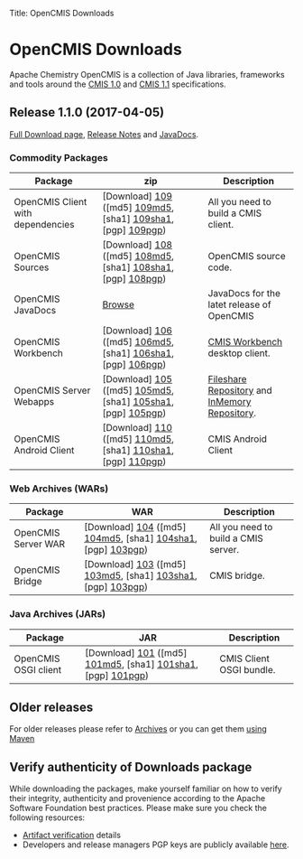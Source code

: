 Title: OpenCMIS Downloads

# OpenCMIS Downloads

Apache Chemistry OpenCMIS is a collection of Java libraries, frameworks and tools around the [CMIS 1.0](https://docs.oasis-open.org/cmis/CMIS/v1.0/cmis-spec-v1.0.html) and [CMIS 1.1](https://docs.oasis-open.org/cmis/CMIS/v1.1/CMIS-v1.1.html) specifications.

<a name="OpenCMIS-1.1.0FullDownloadpage"></a>
## Release 1.1.0 (2017-04-05)
[Full Download page](https://www.apache.org/dyn/closer.lua/chemistry/opencmis/1.1.0/), [Release Notes](https://issues.apache.org/jira/secure/ReleaseNote.jspa?projectId=12310936&version=12338209) and [JavaDocs](1.1.0/maven/apidocs).


### Commodity Packages

Package | zip | Description
--------|-----|-----
OpenCMIS Client with dependencies | [Download] [109] ([md5] [109md5], [sha1] [109sha1], [pgp] [109pgp]) | All you need to build a CMIS client.
OpenCMIS Sources                  | [Download] [108] ([md5] [108md5], [sha1] [108sha1], [pgp] [108pgp]) | OpenCMIS source code.
OpenCMIS JavaDocs                 | [Browse](1.1.0/maven/apidocs)                 | JavaDocs for the latet release of OpenCMIS
OpenCMIS Workbench                | [Download] [106] ([md5] [106md5], [sha1] [106sha1], [pgp] [106pgp]) | [CMIS Workbench][workbench] desktop client.
OpenCMIS Server Webapps           | [Download] [105] ([md5] [105md5], [sha1] [105sha1], [pgp] [105pgp]) | [Fileshare Repository][fileshare] and [InMemory Repository][inmemory].
OpenCMIS Android Client           | [Download] [110] ([md5] [110md5], [sha1] [110sha1], [pgp] [110pgp]) | CMIS Android Client

### Web Archives (WARs)
Package | WAR | Description
--------|-----|------
OpenCMIS Server WAR               | [Download] [104] ([md5] [104md5], [sha1] [104sha1], [pgp] [103pgp]) | All you need to build a CMIS server.
OpenCMIS Bridge                   | [Download] [103] ([md5] [103md5], [sha1] [103sha1], [pgp] [103pgp]) | CMIS bridge.

### Java Archives (JARs)

Package | JAR | Description
--------|-----|------
OpenCMIS OSGI client              | [Download] [101] ([md5] [101md5], [sha1] [101sha1], [pgp] [101pgp]) | CMIS Client OSGI bundle.


## Older releases

For older releases please refer to [Archives](https://archive.apache.org/dist/chemistry/opencmis) or you can get them [using Maven][maven]

## Verify authenticity of Downloads package

While downloading the packages, make yourself familiar on how to verify their integrity, authenticity and provenience according to the Apache Software Foundation best practices.
Please make sure you check the following resources:

  - [Artifact verification](https://chemistry.apache.org/project/verification.html) details
  - Developers and release managers PGP keys are publicly available [here](https://www.apache.org/dist/chemistry/KEYS).

[110]: https://www.apache.org/dyn/closer.lua/chemistry/opencmis/1.1.0/chemistry-opencmis-android-client-1.1.0-pack.zip
[110md5]: https://www.apache.org/dist/chemistry/opencmis/1.1.0/chemistry-opencmis-android-client-1.1.0-pack.zip.md5
[110sha1]: https://www.apache.org/dist/chemistry/opencmis/1.1.0/chemistry-opencmis-android-client-1.1.0-pack.zip.sha1
[110pgp]: https://www.apache.org/dist/chemistry/opencmis/1.1.0/chemistry-opencmis-android-client-1.1.0-pack.zip.asc

[109]: https://www.apache.org/dyn/closer.lua/chemistry/opencmis/1.1.0/chemistry-opencmis-client-impl-1.1.0-with-dependencies.zip
[109md5]: https://www.apache.org/dist/chemistry/opencmis/1.1.0/chemistry-opencmis-client-impl-1.1.0-with-dependencies.zip.md5
[109sha1]: https://www.apache.org/dist/chemistry/opencmis/1.1.0/chemistry-opencmis-client-impl-1.1.0-with-dependencies.zip.sha1
[109pgp]: https://www.apache.org/dist/chemistry/opencmis/1.1.0/chemistry-opencmis-client-impl-1.1.0-with-dependencies.zip.asc

[108]: https://www.apache.org/dyn/closer.lua/chemistry/opencmis/1.1.0/chemistry-opencmis-1.1.0-source-release.zip
[108md5]: https://www.apache.org/dist/chemistry/opencmis/1.1.0/chemistry-opencmis-1.1.0-source-release.zip.md5
[108sha1]: https://www.apache.org/dist/chemistry/opencmis/1.1.0/chemistry-opencmis-1.1.0-source-release.zip.sha1
[108pgp]: https://www.apache.org/dist/chemistry/opencmis/1.1.0/chemistry-opencmis-1.1.0-source-release.zip.asc


[106]: https://www.apache.org/dyn/closer.lua/chemistry/opencmis/1.1.0/chemistry-opencmis-workbench-1.1.0-full.zip
[106md5]: https://www.apache.org/dist/chemistry/opencmis/1.1.0/chemistry-opencmis-workbench-1.1.0-full.zip.md5
[106sha1]: https://www.apache.org/dist/chemistry/opencmis/1.1.0/chemistry-opencmis-workbench-1.1.0-full.zip.sha1
[106pgp]: https://www.apache.org/dist/chemistry/chemistry/opencmis/1.1.0/chemistry-opencmis-workbench-1.1.0-full.zip.asc

[105]: https://www.apache.org/dyn/closer.lua/chemistry/opencmis/1.1.0/chemistry-opencmis-dist-1.1.0-server-webapps.zip
[105md5]: https://www.apache.org/dist/chemistry/opencmis/1.1.0/chemistry-opencmis-dist-1.1.0-server-webapps.zip.md5
[105sha1]: https://www.apache.org/dist/chemistry/opencmis/1.1.0/chemistry-opencmis-dist-1.1.0-server-webapps.zip.sha1
[105pgp]: https://www.apache.org/dist/chemistry/opencmis/1.1.0/chemistry-opencmis-dist-1.1.0-server-webapps.zip.asc

[104]: https://www.apache.org/dyn/closer.lua/chemistry/opencmis/1.1.0/chemistry-opencmis-server-bindings-war-1.1.0.war
[104md5]: https://www.apache.org/dist/chemistry/opencmis/1.1.0/chemistry-opencmis-server-bindings-war-1.1.0.war.md5
[104sha1]: https://www.apache.org/dist/chemistry/opencmis/1.1.0/chemistry-opencmis-server-bindings-war-1.1.0.war.sha1
[104pgp]: https://www.apache.org/dist/chemistry/opencmis/1.1.0/chemistry-opencmis-server-bindings-war-1.1.0.war.asc

[103]: https://www.apache.org/dyn/closer.lua/chemistry/opencmis/1.1.0/chemistry-opencmis-bridge-1.1.0.war
[103md5]: https://www.apache.org/dist/chemistry/opencmis/1.1.0/chemistry-opencmis-bridge-1.1.0.war.md5
[103sha1]: https://www.apache.org/dist/chemistry/opencmis/1.1.0/chemistry-opencmis-bridge-1.1.0.war.sha1
[103pgp]: https://www.apache.org/dist/chemistry/opencmis/1.1.0/chemistry-opencmis-bridge-1.1.0.war.asc

[101]: https://www.apache.org/dyn/closer.lua/chemistry/opencmis/1.1.0/chemistry-opencmis-osgi-client-1.1.0.jar
[101md5]: https://www.apache.org/dist/chemistry/opencmis/1.1.0/chemistry-opencmis-osgi-client-1.1.0.jar.md5
[101sha1]: https://www.apache.org/dist/chemistry/opencmis/1.1.0/chemistry-opencmis-osgi-client-1.1.0.jar.sha1
[101pgp]: https://www.apache.org/dist/chemistry/opencmis/1.1.0/chemistry-opencmis-osgi-client-1.1.0.jar.asc

[fileshare]: developing/repositories/dev-repositories-fileshare.html
[inmemory]: developing/repositories/dev-repositories-inmemory.html
[cmisbrowser]: developing/tools/dev-tools-browser.html
[workbench]: developing/tools/dev-tools-workbench.html
[maven]: developing/dev-use-with-maven.html